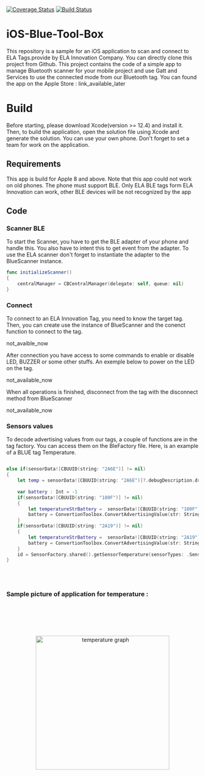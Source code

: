 [![Coverage Status](https://coveralls.io/repos/github/elaInnovation/Android-Blue-Tool-Box/badge.svg?branch=master)](https://coveralls.io/github/elaInnovation/Android-Blue-Tool-Box?branch=master)
[![Build Status](https://travis-ci.com/elaInnovation/Android-Blue-Tool-Box.svg?branch=master)](https://travis-ci.com/elaInnovation/Android-Blue-Tool-Box)

# iOS-Blue-Tool-Box
This repository is a sample for an iOS application to scan and connect to ELA Tags.provide by ELA Innovation Company. You can directly clone this project from Github. This project contains the code of a simple app to manage Bluetooth scanner for your mobile project and use Gatt and Services to use the connected mode from our Bluetooth tag. You can found the app on the Apple Store : link_available_later 



# Build
Before starting, please download Xcode(version >= 12.4)  and install it. Then, to build the application, open the solution file using Xcode and generate the solution. You can use your own phone. Don't forget to set a team for work on the application.

## Requirements
This app is build for Apple 8 and above. Note that this app could not work on old phones. The phone must support BLE.
Only ELA BLE tags form ELA Innovation can work, other BLE devices will be not recognized by the app

## Code
### Scanner BLE
To start the Scanner, you have to get the BLE adapter of your phone and handle this. You also have to intent this to get event from the adapter. To use the ELA scanner don't forget to instantiate the adapter to the BlueScanner instance.

```swift
func initializeScanner()
{
    centralManager = CBCentralManager(delegate: self, queue: nil)
}
```


### Connect
To connect to an ELA Innovation Tag, you need to know the target tag. Then, you can create use the instance of BlueScanner and the conenct function to connect to the tag. 

not_avaible_now

After connection you have access to some commands to enable or disable LED, BUZZER or some other stuffs. An exemple below to power on the LED on the tag.

not_available_now

When all operations is finished, disconnect from the tag with the disconnect method from BlueScanner

not_available_now

### Sensors values
To decode advertising values from our tags, a couple of functions are in the tag factory. You can access them on the BleFactory file. Here, is an example of a BLUE tag Temperature.

```swift

else if(sensorData![CBUUID(string: "2A6E")] != nil)
{
    let temp = sensorData![CBUUID(string: "2A6E")]?.debugDescription.dropFirst().dropLast()
    
    var battery : Int = -1
    if(sensorData![CBUUID(string: "180F")] != nil)
    {
        let temperatureStrBattery =  sensorData![CBUUID(string: "180F")]?.debugDescription.dropFirst().dropLast().description
        battery = ConvertionToolbox.ConvertAdvertisingValue(str: String(temperatureStrBattery!))
    }
    if(sensorData![CBUUID(string: "2A19")] != nil)
    {
        let temperatureStrBattery =  sensorData![CBUUID(string: "2A19")]?.debugDescription.dropFirst().dropLast().description
        battery = ConvertionToolbox.ConvertAdvertisingValue(str: String(temperatureStrBattery!))
    }
    id = SensorFactory.shared().getSensorTemperature(sensorTypes: .SensorTemperature, name: tagname, RSSI: Int(truncating: tagRSSI),batterylevel: battery,temperature: ConvertionToolbox.ConvertTemperature(str: String(temp!)),identifier: tagidentifier)
}

```


<br />
<br />




### Sample picture of application for temperature : 





<br />
<br />
<br />
<br />




<p  align="center">
  <img src="https://github.com/elaInnovation/iOS-Blue-Tool-Box/blob/prod/picture/temp.png" width="350" title="temperature graph">
</p>


